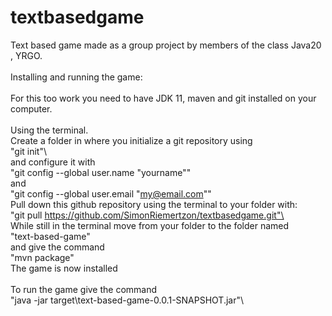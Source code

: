 # textbasedgame
Text based game made as a group project by members of the class Java20 , YRGO.\
\
Installing and running the game:\
\
For this too work you need to have JDK 11, maven and git installed on your computer.\
\
Using the terminal.\
Create a folder in where you initialize a git repository using\
"git init"\  
and configure it with\
"git config --global user.name "yourname""\
and\
"git config --global user.email "my@email.com""\
Pull down this github repository using the terminal to your folder with:\
"git pull https://github.com/SimonRiemertzon/textbasedgame.git"\
\
While still in the terminal move from your folder to the folder named\
"text-based-game"\
and give the command\
"mvn package"\
The game is now installed\
\
To run the game give the command\
"java -jar target\text-based-game-0.0.1-SNAPSHOT.jar"\
